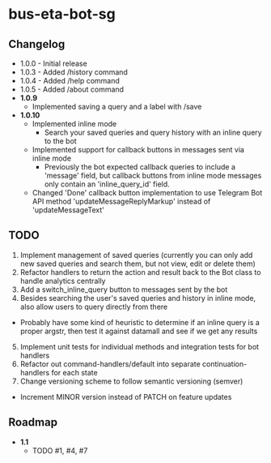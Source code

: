 # bus-eta-bot-sg

## Changelog

- 1.0.0 - Initial release
- 1.0.3 - Added /history command
- 1.0.4 - Added /help command
- 1.0.5 - Added /about command
- **1.0.9** 
  - Implemented saving a query and a label with /save
- **1.0.10**
  - Implemented inline mode
    - Search your saved queries and query history with an inline query to the bot
  - Implemented support for callback buttons in messages sent via inline mode
    - Previously the bot expected callback queries to include a 'message' field, but callback buttons from inline mode
      messages only contain an 'inline_query_id' field.
  - Changed 'Done' callback button implementation to use Telegram Bot API method 'updateMessageReplyMarkup' instead of
    'updateMessageText'

## TODO

1. Implement management of saved queries (currently you can only add new saved queries and search them, but not view,
  edit or delete them)
2. Refactor handlers to return the action and result back to the Bot class to handle analytics centrally
3. Add a switch_inline_query button to messages sent by the bot
4. Besides searching the user's saved queries and history in inline mode, also allow users to query directly from there
  - Probably have some kind of heuristic to determine if an inline query is a proper argstr, then test it against
    datamall and see if we get any results
5. Implement unit tests for individual methods and integration tests for bot handlers
6. Refactor out command-handlers/default into separate continuation-handlers for each state
7. Change versioning scheme to follow semantic versioning (semver)
  - Increment MINOR version instead of PATCH on feature updates

## Roadmap

- **1.1**
  - TODO #1, #4, #7
